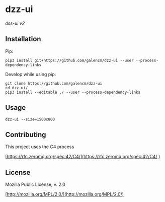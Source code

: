# dzz-ui

_dss-ui v2_

## Installation

Pip:

```
pip3 install git+https://github.com/galencm/dzz-ui --user --process-dependency-links
```

Develop while using pip:

```
git clone https://github.com/galencm/dzz-ui
cd dzz-ui/
pip3 install --editable ./ --user --process-dependency-links
```

## Usage

```
dzz-ui --size=1500x800
```

## Contributing
This project uses the C4 process 

[https://rfc.zeromq.org/spec:42/C4/](https://rfc.zeromq.org/spec:42/C4/
)

## License
Mozilla Public License, v. 2.0

[http://mozilla.org/MPL/2.0/](http://mozilla.org/MPL/2.0/)

